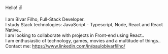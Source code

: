 Hello! :v:

I am Bivar Filho, Full-Stack Developer.<br/>
I study Stack technologies: JavaScript - Typescript, Node, React and React Native..<br/>
I am looking to collaborate with projects in Front-end using React..<br/>
I am enthusiastic of technology, games, movies and a multitude of things..<br/>
Contact me: https://www.linkedin.com/in/paulobivarfilho/
